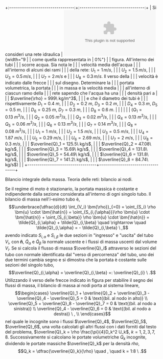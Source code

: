 +:---------------------------------:+:---------------------------------:+
| Si consideri una rete idraulica   | ![image](./fig/rete.eps){width="9 |
| come quella rappresentata in      | 0%"}                              |
| figura. All'interno dei tubi      |                                   |
| scorre acqua. Sia nota le         |                                   |
| velocità media dell'acqua         |                                   |
| all'interno di alcuni dei rami    |                                   |
| della rete: $U_1 = 1\, m/s$,      |                                   |
| $U_2 = 1.5\, m/s$,                |                                   |
| $U_3 = 0.5\, m/s$,                |                                   |
| $U_7 = 2\, m/s$ e                 |                                   |
| $U_8 = 0.3\, m/s$. Il verso della |                                   |
| velocità è indicato dalle frecce  |                                   |
| sul disegno. Determinare la       |                                   |
| portata volumetrica, la portata   |                                   |
| in massa e la velocità media      |                                   |
| all'interno di ciascun ramo della |                                   |
| rete sapendo che l'acqua ha una   |                                   |
| densità pari a                    |                                   |
| $\overline{\rho} = 999\ kg/m^3$,  |                                   |
| e che il diametro dei tubi è      |                                   |
| rispettivamente $D_1=0.4\ m$,     |                                   |
| $D_2=0.2\ m$, $D_3=0.2\ m$,       |                                   |
| $D_4=0.3\ m$, $D_5=0.5\ m$,       |                                   |
| $D_6=0.25\ m$, $D_7=0.3\ m$,      |                                   |
| $D_8=0.6\ m$.                     |                                   |
|                                   |                                   |
| ($Q_1 = 0.13\ m^3/s$,             |                                   |
| $Q_2 = 0.05\ m^3/s$,              |                                   |
| $Q_3 = 0.02\  m^3/s$,             |                                   |
| $Q_4 = 0.13\ m^3/s$,              |                                   |
| $Q_5 = 0.06\ m^3/s$,              |                                   |
| $Q_6 = 0.13\  m^3/s$,             |                                   |
| $Q_7 = 0.14\ m^3/s$,              |                                   |
| $Q_8 = 0.08\ m^3/s$,              |                                   |
| $U_1 = 1   \ m/s$,                |                                   |
| $U_2 = 1.5\  m/s$,                |                                   |
| $U_3 = 0.5\   m/s$,               |                                   |
| $U_4 = 1.87\ m/s$,                |                                   |
| $U_5 = 0.29\ m/s$,                |                                   |
| $U_6 = 2.69\  m/s$,               |                                   |
| $U_7 = 2   \ m/s$,                |                                   |
| $U_8 = 0.3\  m/s$,                |                                   |
| $\overline{Q}_1 = 125.5\  kg/s$,  |                                   |
| $\overline{Q}_2 = 47.08\  kg/s$,  |                                   |
| $\overline{Q}_3 = 15.69\  kg/s$,  |                                   |
| $\overline{Q}_4 = 131.8\  kg/s$,  |                                   |
| $\overline{Q}_5 = 54.49\  kg/s$,  |                                   |
| $\overline{Q}_6 = 131.8\  kg/s$,  |                                   |
| $\overline{Q}_7 = 141.2\  kg/s$,  |                                   |
| $\overline{Q}_8 = 84.74\  kg/s$)  |                                   |
+-----------------------------------+-----------------------------------+

Bilancio integrale della massa. Teoria delle reti: bilancio ai nodi.

Se il regime di moto è stazionario, la portata massica è costante e
indipendente dalla sezione considerata all'interno di ogni singolo tubo.
Il bilancio di massa nell'$i$-esimo tubo è,
$$\underbrace{\dfrac{d}{dt} \int_{V_i} \bm{\rho}}_{=0} = \oint_{S_i} \rho \bm{u} \cdot \bm{\hat{n}} = \oint_{S_{i,{\alpha}}}\rho \bm{u} \cdot \bm{\hat{n}} + \oint_{S_{i,\beta}} \rho \bm{u} \cdot \bm{\hat{n}} = \tilde{Q}_{i,\alpha} + \tilde{Q}_{i,\beta} \quad \rightarrow \quad \tilde{Q}_{i,\alpha} = -  \tilde{Q}_{i,\beta} \ ,$$
avendo indicato $S_{i,{\alpha}}$ e $S_{i,{\beta}}$ le due sezioni in
"ingresso" e "uscita" del tubo $V_i$, con $\bm{\hat{n}}$,
$\tilde{Q}_{\alpha}$ e $\tilde{Q}_{\beta}$ la normale uscente e i flussi
di massa uscenti dal volume $V_i$. Se si calcola il flusso di massa
$\overline{Q}_i$ attraverso le sezioni del tubo con normale identificata
dal "verso di percorrenza" del tubo, uno dei due termini cambia segno e
si dimostra che la portata è costante sulle sezioni del singolo tubo,
$$\overline{Q}_{i,\alpha} = \overline{Q}_{i,\beta} =: \overline{Q}_{i} \ .$$
Utilizzando il verso delle frecce indicato in figura per stabilire il
segno dei flussi di massa, il bilancio di massa ai nodi porta al sistema
lineare, $$\begin{cases}
   \overline{Q}_1 + \overline{Q}_2 + \overline{Q}_3 - \overline{Q}_4 - \overline{Q}_5 = 0 & \text{(bil. al nodo in alto)} \\
   \overline{Q}_5 + \overline{Q}_8 - \overline{Q}_7 = 0 & \text{(bil. al nodo a sinistra)} \\
   \overline{Q}_4 - \overline{Q}_6 = 0 & \text{(bil. al nodo a destra)} \ , \\
 \end{cases}$$ nel quale le incognite sono i flussi $\overline{Q}_4$,
$\overline{Q}_5$, $\overline{Q}_6$, una volta calcolati gli altri flussi
con i dati forniti dal testo del problema,
$\overline{Q}_k = \rho \frac{\pi}{4}D_k^2 U_k$, $k=1,2,3,7,8$.
Successivamente si calcolano le portate volumetriche $Q_k$ incognite,
dividendo le portate massiche $\overline{Q}_k$ per la densità $rho$,
$$Q_k = \dfrac{\overline{Q}_k}{\rho} \quad , \quad k = 1:8 \ .$$
